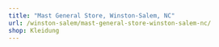 ```yaml
---
title: "Mast General Store, Winston-Salem, NC"
url: /winston-salem/mast-general-store-winston-salem-nc/
shop: Kleidung
---
```

